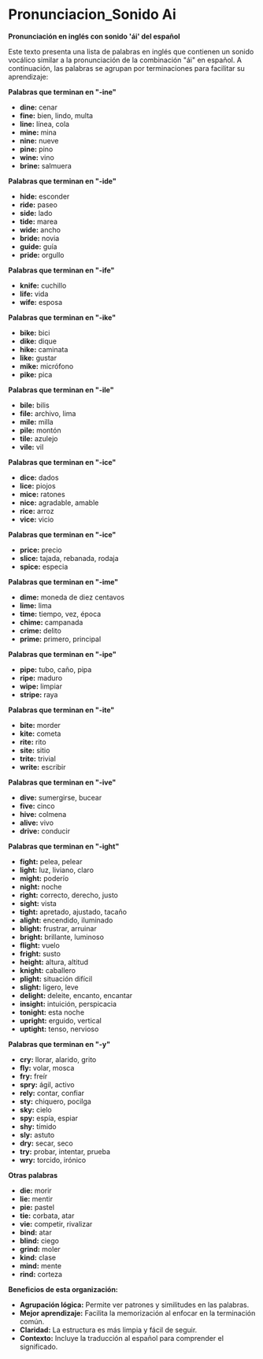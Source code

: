 # Pronunciacion_Sonido Ai



**Pronunciación en inglés con sonido 'ái' del español**

Este texto presenta una lista de palabras en inglés que contienen un sonido vocálico similar a la pronunciación de la combinación "ái" en español.  A continuación, las palabras se agrupan por terminaciones para facilitar su aprendizaje:

**Palabras que terminan en "-ine"**

*   **dine:** cenar
*   **fine:** bien, lindo, multa
*   **line:** línea, cola
*   **mine:** mina
*   **nine:** nueve
*   **pine:** pino
*   **wine:** vino
*   **brine:** salmuera

**Palabras que terminan en "-ide"**

*   **hide:** esconder
*   **ride:** paseo
*   **side:** lado
*   **tide:** marea
*   **wide:** ancho
*   **bride:** novia
*   **guide:** guía
*   **pride:** orgullo

**Palabras que terminan en "-ife"**

*   **knife:** cuchillo
*   **life:** vida
*   **wife:** esposa

**Palabras que terminan en "-ike"**

*   **bike:** bici
*   **dike:** dique
*   **hike:** caminata
*   **like:** gustar
*   **mike:** micrófono
*   **pike:** pica

**Palabras que terminan en "-ile"**

*   **bile:** bilis
*   **file:** archivo, lima
*   **mile:** milla
*   **pile:** montón
*   **tile:** azulejo
*   **vile:** vil

**Palabras que terminan en "-ice"**

*   **dice:** dados
*   **lice:** piojos
*   **mice:** ratones
*   **nice:** agradable, amable
*   **rice:** arroz
*   **vice:** vicio

**Palabras que terminan en "-ice"**

*   **price:** precio
*   **slice:** tajada, rebanada, rodaja
*   **spice:** especia

**Palabras que terminan en "-ime"**

*   **dime:** moneda de diez centavos
*   **lime:** lima
*   **time:** tiempo, vez, época
*   **chime:** campanada
*   **crime:** delito
*   **prime:** primero, principal

**Palabras que terminan en "-ipe"**

*   **pipe:** tubo, caño, pipa
*   **ripe:** maduro
*   **wipe:** limpiar
*   **stripe:** raya

**Palabras que terminan en "-ite"**

*   **bite:** morder
*   **kite:** cometa
*   **rite:** rito
*   **site:** sitio
*   **trite:** trivial
*   **write:** escribir

**Palabras que terminan en "-ive"**

*   **dive:** sumergirse, bucear
*   **five:** cinco
*   **hive:** colmena
*   **alive:** vivo
*   **drive:** conducir

**Palabras que terminan en "-ight"**

*   **fight:** pelea, pelear
*   **light:** luz, liviano, claro
*   **might:** poderío
*   **night:** noche
*   **right:** correcto, derecho, justo
*   **sight:** vista
*   **tight:** apretado, ajustado, tacaño
*   **alight:** encendido, iluminado
*   **blight:** frustrar, arruinar
*   **bright:** brillante, luminoso
*   **flight:** vuelo
*   **fright:** susto
*   **height:** altura, altitud
*   **knight:** caballero
*   **plight:** situación difícil
*   **slight:** ligero, leve
*   **delight:** deleite, encanto, encantar
*   **insight:** intuición, perspicacia
*   **tonight:** esta noche
*   **upright:** erguido, vertical
*   **uptight:** tenso, nervioso

**Palabras que terminan en "-y"**

*   **cry:** llorar, alarido, grito
*   **fly:** volar, mosca
*   **fry:** freír
*   **spry:** ágil, activo
*   **rely:** contar, confiar
*   **sty:** chiquero, pocilga
*   **sky:** cielo
*   **spy:** espía, espiar
*   **shy:** tímido
*   **sly:** astuto
*   **dry:** secar, seco
*   **try:** probar, intentar, prueba
*   **wry:** torcido, irónico

**Otras palabras**

*   **die:** morir
*   **lie:** mentir
*   **pie:** pastel
*   **tie:** corbata, atar
*   **vie:** competir, rivalizar
*   **bind:** atar
*   **blind:** ciego
*   **grind:** moler
*   **kind:** clase
*   **mind:** mente
*   **rind:** corteza

**Beneficios de esta organización:**

*   **Agrupación lógica:** Permite ver patrones y similitudes en las palabras.
*   **Mejor aprendizaje:** Facilita la memorización al enfocar en la terminación común.
*   **Claridad:** La estructura es más limpia y fácil de seguir.
*   **Contexto:**  Incluye la traducción al español para comprender el significado.
